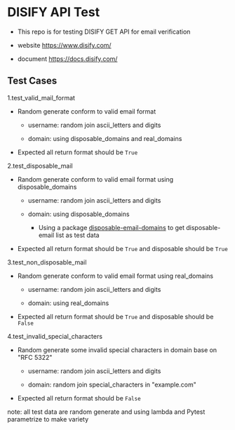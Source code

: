# DISIFY API Test

- This repo is for testing DISIFY GET API for email verification

- website https://www.disify.com/

- document https://docs.disify.com/

## Test Cases

1.test_valid_mail_format

- Random generate conform to valid email format

  - username: random join ascii_letters and digits

  - domain: using disposable_domains and real_domains

- Expected all return format should be `True`

2.test_disposable_mail

- Random generate conform to valid email format using disposable_domains

  - username: random join ascii_letters and digits

  - domain: using disposable_domains

    - Using a package [disposable-email-domains](https://pypi.org/project/disposable-email-domains/) to get disposable-email list as test data

- Expected all return format should be `True` and  disposable should be `True`

3.test_non_disposable_mail

- Random generate conform to valid email format using real_domains

  - username: random join ascii_letters and digits

  - domain: using real_domains

- Expected all return format should be `True` and  disposable should be `False`

4.test_invalid_special_characters

- Random generate some invalid special characters in domain base on "RFC 5322"

  - username: random join ascii_letters and digits

  - domain: random join special_characters in "example.com"

- Expected all return format should be `False`

note: all test data are random generate and using lambda and Pytest parametrize to make variety
